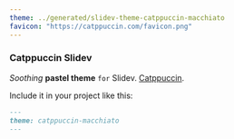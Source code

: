 ```yaml
---
theme: ../generated/slidev-theme-catppuccin-macchiato
favicon: "https://catppuccin.com/favicon.png"
---
```


### Catppuccin Slidev

_Soothing_ **pastel theme** `for` Slidev. [Catppuccin](https://catppuccin.com/).

Include it in your project like this:

```md
---
theme: catppuccin-macchiato
---
```
